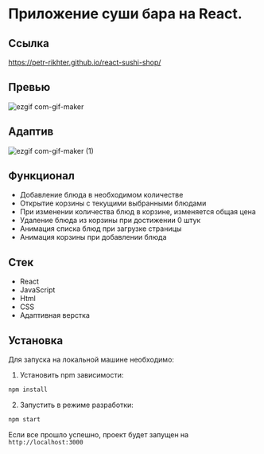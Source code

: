 # Приложение суши бара на React.

## Ссылка

https://petr-rikhter.github.io/react-sushi-shop/

## Превью

![ezgif com-gif-maker](https://user-images.githubusercontent.com/105044705/203847905-eeb39957-e2d0-4c9f-8397-1fcab3f8d7b7.gif)

## Адаптив

![ezgif com-gif-maker (1)](https://user-images.githubusercontent.com/105044705/203848171-e3553394-d2a1-42e5-8bd5-c2997dcd113f.gif)

## Функционал

- Добавление блюда в необходимом количестве
- Открытие корзины с текущими выбранными блюдами
- При изменении количества блюд в корзине, изменяется общая цена
- Удаление блюда из корзины при достижении 0 штук
- Анимация списка блюд при загрузке страницы
- Анимация корзины при добавлении блюда 

## Стек

- React
- JavaScript
- Html
- CSS
- Адаптивная верстка

## Установка

Для запуска на локальной машине необходимо:</br>

1. Установить npm зависимости:</br>

```sh
npm install
```

2. Запустить в режиме разработки:</br>

```sh
npm start
```

Если все прошло успешно, проект будет запущен на `http://localhost:3000`
